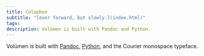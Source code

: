 ```yaml
---
title: Colophon
subtitle: "[ever forward, but slowly.](index.html)"
tags: 
description: Volūmen is built with Pandoc and Python.
---
```


Volūmen is built with [Pandoc](https://pandoc.org), [Python](https://www.python.org), and the Courier monospace typeface.
